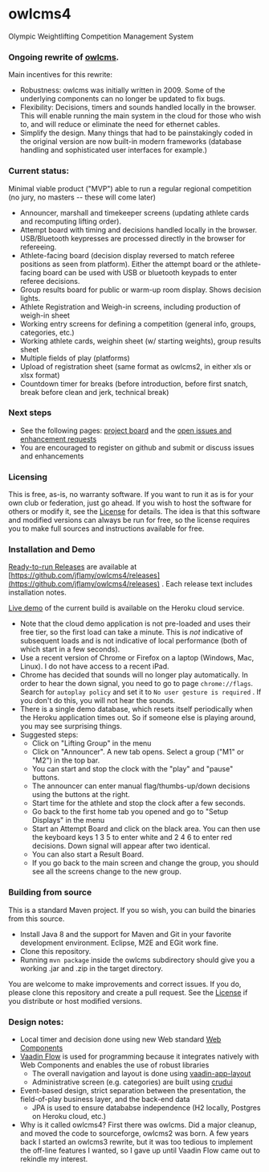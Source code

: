 # owlcms4
Olympic Weightlifting Competition Management System 

### Ongoing rewrite of [owlcms](https://owlcms2.sourceforge.io/#!index.md).

Main incentives for this rewrite:
- Robustness: owlcms was initially written in 2009. Some of the underlying components can no longer be updated to fix bugs.
- Flexibility: Decisions, timers and sounds handled locally in the browser.  This will enable running the main system in the cloud for those who wish to, and will reduce or eliminate the need for ethernet cables.
- Simplify the design.  Many things that had to be painstakingly coded in the original version are now built-in modern frameworks (database handling and sophisticated user interfaces for example.)

### Current status: 
Minimal viable product ("MVP") able to run a regular regional competition (no jury, no masters -- these will come later)
- Announcer, marshall and timekeeper screens (updating athlete cards and recomputing lifting order).
- Attempt board with timing and decisions handled locally in the browser. USB/Bluetooth keypresses are processed directly in the browser for refereeing.
- Athlete-facing board (decision display reversed to match referee positions as seen from platform).  Either the attempt board or the athlete-facing board can be used with USB or bluetooth keypads to enter referee decisions.
- Group results board for public or warm-up room display.  Shows decision lights.
- Athlete Registration and Weigh-in screens, including production of weigh-in sheet
- Working entry screens for defining a competition (general info, groups, categories, etc.)
- Working athlete cards, weighin sheet (w/ starting weights), group results sheet
- Multiple fields of play (platforms)
- Upload of registration sheet (same format as owlcms2, in either xls or xlsx format)
- Countdown timer for breaks (before introduction, before first snatch, break before clean and jerk, technical break)

### Next steps
- See the following pages: [project board](https://github.com/jflamy/owlcms4/projects/1) and the [open issues and enhancement requests](https://github.com/jflamy/owlcms4/issues)
- You are encouraged to register on github and submit or discuss issues and enhancements

### Licensing
This is free, as-is, no warranty software.  If you want to run it as is for your own club or federation, just go ahead.
If you wish to host the software for others or modify it, see the [License](https://github.com/jflamy/owlcms4/blob/master/LICENSE.txt) for details. 
The idea is that this software and modified versions can always be run for free, so the license requires you to make full sources and instructions available for free.

### Installation and Demo
[Ready-to-run Releases](https://github.com/jflamy/owlcms4/releases) are available at [https://github.com/jflamy/owlcms4/releases](https://github.com/jflamy/owlcms4/releases) .  Each release text includes installation notes.

[Live demo](https://owlcms4.herokuapp.com) of the current build is available on the Heroku cloud service.
- Note that the cloud demo application is not pre-loaded and uses their free tier, so the first load can take a minute. This is *not* indicative of subsequent loads and is not indicative of local performance (both of which start in a few seconds).
- Use a recent version of Chrome or Firefox on a laptop (Windows, Mac, Linux).  I do not have access to a recent iPad.
- Chrome has decided that sounds will no longer play automatically.  In order to hear the down signal, you need to go to page ``chrome://flags``. Search for ``autoplay policy`` and set it to ``No user gesture is required`` .  If you don't do this, you will not hear the sounds.
- There is a single demo database, which resets itself periodically when the Heroku application times out. So if someone else is playing around, you may see surprising things.
- Suggested steps:
    - Click on "Lifting Group" in the menu
    - Click on "Announcer". A new tab opens.  Select a group ("M1" or "M2") in the top bar.
    - You can start and stop the clock with the "play" and "pause" buttons.
    - The announcer can enter manual flag/thumbs-up/down decisions using the buttons at the right.
    - Start time for the athlete and stop the clock after a few seconds.
    - Go back to the first home tab you opened and go to "Setup Displays" in the menu
    - Start an Attempt Board and click on the black area. You can then use the keyboard keys 1 3 5 to enter white and 2 4 6 to enter red decisions.  Down signal will appear after two identical.
    - You can also start a Result Board.
    - If you go back to the main screen and change the group, you should see all the screens change to the new group.

### Building from source
This is a standard Maven project.  If you so wish, you can build the binaries from this source.  
- Install Java 8 and the support for Maven and Git in your favorite development environment. Eclipse, M2E and EGit work fine.
- Clone this repository.
- Running ``mvn package`` inside the owlcms subdirectory should give you a working .jar and .zip in the target directory.

You are welcome to make improvements and correct issues.  If you do, please clone this repository and create a pull request.  See the [License](https://github.com/jflamy/owlcms4/blob/master/LICENSE.txt) if you distribute or host modified versions.

### Design notes:
- Local timer and decision done using new Web standard [Web Components](https://www.webcomponents.org/introduction)
- [Vaadin Flow](https://vaadin.com/flow) is used for programming because it integrates natively with Web Components and enables the use of robust libraries
    - The overall navigation and layout is done using [vaadin-app-layout](https://github.com/appreciated/vaadin-app-layout)
    - Administrative screen (e.g. categories) are built using [crudui](https://github.com/alejandro-du/crudui)
- Event-based design, strict separation between the presentation, the field-of-play business layer, and the back-end data
    - JPA is used to ensure datababse independence (H2 locally, Postgres on Heroku cloud, etc.)
- Why is it called owlcms4? First there was owlcms. Did a major cleanup, and moved the code to sourceforge, owlcms2 was born. A few years back I started an owlcms3 rewrite, but it was too tedious to implement the off-line features I wanted, so I gave up until Vaadin Flow came out to rekindle my interest.
